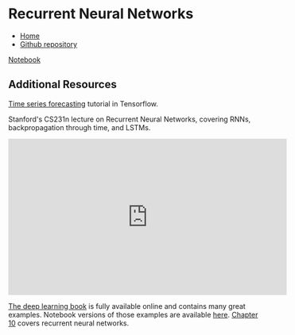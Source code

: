 # Recurrent Neural Networks

* [Home](https://supaerodatascience.github.io/deep-learning/)
* [Github repository](https://github.com/SupaeroDataScience/deep-learning/)

[Notebook](https://github.com/SupaeroDataScience/deep-learning/blob/main/RNN/Time-series%20Forecasting.ipynb)

## Additional Resources

[Time series
forecasting](https://www.tensorflow.org/tutorials/structured_data/time_series)
tutorial in Tensorflow.

Stanford's CS231n lecture on Recurrent Neural Networks, covering RNNs, backpropagation through time, and LSTMs.
<iframe width="560" height="315" src="https://www.youtube.com/embed/6niqTuYFZLQ" frameborder="0" allow="accelerometer; autoplay; clipboard-write; encrypted-media; gyroscope; picture-in-picture" allowfullscreen></iframe>

[The deep learning book](https://www.deeplearningbook.org/) is fully available
online and contains many great examples. Notebook versions of those examples are
available [here](https://github.com/hadrienj/deepLearningBook-Notes). [Chapter
10](https://www.deeplearningbook.org/contents/rnn.html) covers
recurrent neural networks.

